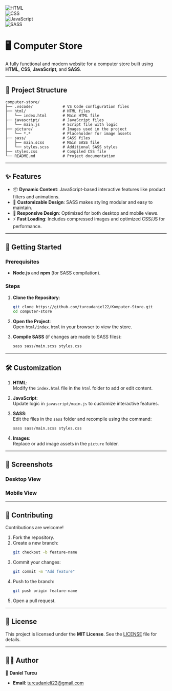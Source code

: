 ![HTML](https://img.shields.io/badge/HTML-5-orange?logo=html5&logoColor=white&style=flat-square)  
![CSS](https://img.shields.io/badge/CSS-3-blue?logo=css3&logoColor=white&style=flat-square)  
![JavaScript](https://img.shields.io/badge/JavaScript-ES6-yellow?logo=javascript&logoColor=white&style=flat-square)  
![SASS](https://img.shields.io/badge/SASS-1.32-pink?logo=sass&logoColor=white&style=flat-square)  

# 🖥️ Computer Store  

A fully functional and modern website for a computer store built using **HTML**, **CSS**, **JavaScript**, and **SASS**.  

---

## 📂 Project Structure  

```plaintext
computer-store/
├── .vscode/             # VS Code configuration files
├── html/                # HTML files
│   └── index.html       # Main HTML file
├── javascript/          # JavaScript files
│   └── main.js          # Script file with logic
├── picture/             # Images used in the project
│   └── *.*              # Placeholder for image assets
├── sass/                # SASS files
│   ├── main.scss        # Main SASS file
│   └── styles.scss      # Additional SASS styles
├── styles.css           # Compiled CSS file
└── README.md            # Project documentation
```

---

## ✨ Features  

- 📦 **Dynamic Content**: JavaScript-based interactive features like product filters and animations.  
- 🎨 **Customizable Design**: SASS makes styling modular and easy to maintain.  
- 📱 **Responsive Design**: Optimized for both desktop and mobile views.  
- ⚡ **Fast Loading**: Includes compressed images and optimized CSS/JS for performance.  

---

## 🚀 Getting Started  

### Prerequisites  

- **Node.js** and **npm** (for SASS compilation).  

### Steps  

1. **Clone the Repository**:  
   ```bash
   git clone https://github.com/turcudaniel22/Komputer-Store.git
   cd computer-store
   ```

2. **Open the Project**:  
   Open `html/index.html` in your browser to view the store.  

3. **Compile SASS** (if changes are made to SASS files):  
   ```bash
   sass sass/main.scss styles.css
   ```

---

## 🛠 Customization  

1. **HTML**:  
   Modify the `index.html` file in the `html` folder to add or edit content.  

2. **JavaScript**:  
   Update logic in `javascript/main.js` to customize interactive features.  

3. **SASS**:  
   Edit the files in the `sass` folder and recompile using the command:  
   ```bash
   sass sass/main.scss styles.css
   ```

4. **Images**:  
   Replace or add image assets in the `picture` folder.  

---

## 📸 Screenshots  

### Desktop View  


### Mobile View  


---

## 🤝 Contributing  

Contributions are welcome!  

1. Fork the repository.  
2. Create a new branch:  
   ```bash
   git checkout -b feature-name
   ```  
3. Commit your changes:  
   ```bash
   git commit -m "Add feature"
   ```  
4. Push to the branch:  
   ```bash
   git push origin feature-name
   ```  
5. Open a pull request.  

---

## 📄 License  

This project is licensed under the **MIT License**. See the [LICENSE](LICENSE) file for details.  

---

## 🧑‍💻 Author  

👤 **Daniel Turcu**   
- **Email**: [turcudanieli22@gmail.com](mailto:turcudanieli22@gmail.com)  
```
